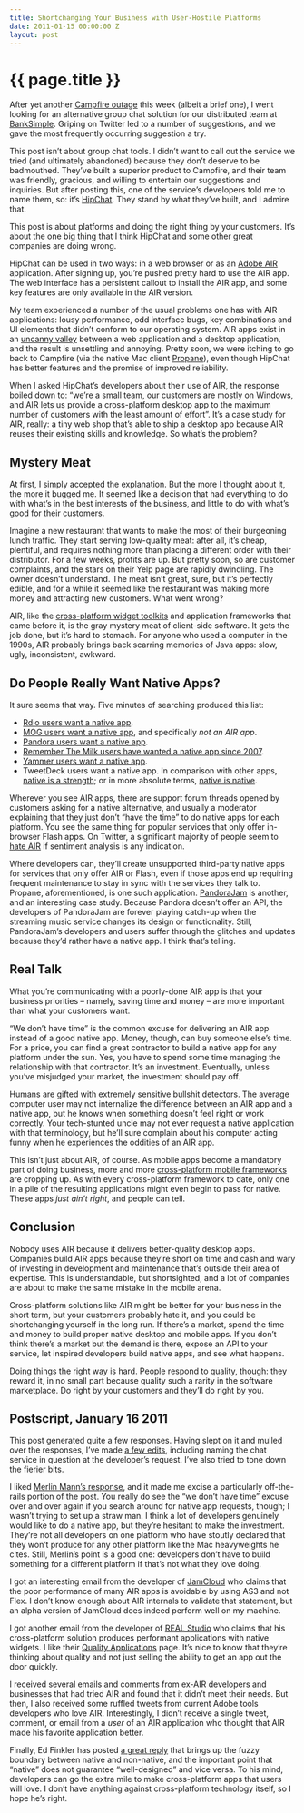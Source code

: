 ```yaml
---
title: Shortchanging Your Business with User-Hostile Platforms
date: 2011-01-15 00:00:00 Z
layout: post
---
```


{{ page.title }}
================

After yet another [Campfire outage](http://status.37signals.com/) this week (albeit a brief one), I went looking for an alternative group chat solution for our distributed team at [BankSimple](https://www.banksimple.com/). Griping on Twitter led to a number of suggestions, and we gave the most frequently occurring suggestion a try.

This post isn’t about group chat tools. I didn’t want to call out the service we tried (and ultimately abandoned) because they don’t deserve to be badmouthed. They’ve built a superior product to Campfire, and their team was friendly, gracious, and willing to entertain our suggestions and inquiries. But after posting this, one of the service’s developers told me to name them, so: it’s [HipChat](http://www.hipchat.com/). They stand by what they’ve built, and I admire that.

This post is about platforms and doing the right thing by your customers. It’s about the one big thing that I think HipChat and some other great companies are doing wrong.

HipChat can be used in two ways: in a web browser or as an [Adobe AIR](http://en.wikipedia.org/wiki/Adobe_Integrated_Runtime) application. After signing up, you’re pushed pretty hard to use the AIR app. The web interface has a persistent callout to install the AIR app, and some key features are only available in the AIR version.

My team experienced a number of the usual problems one has with AIR applications: lousy performance, odd interface bugs, key combinations and UI elements that didn’t conform to our operating system. AIR apps exist in an [uncanny valley](http://en.wikipedia.org/wiki/Uncanny_valley) between a web application and a desktop application, and the result is unsettling and annoying. Pretty soon, we were itching to go back to Campfire (via the native Mac client [Propane](http://propaneapp.com/)), even though HipChat has better features and the promise of improved reliability.

When I asked HipChat’s developers about their use of AIR, the response boiled down to: “we’re a small team, our customers are mostly on Windows, and AIR lets us provide a cross-platform desktop app to the maximum number of customers with the least amount of effort”. It’s a case study for AIR, really: a tiny web shop that’s able to ship a desktop app because AIR reuses their existing skills and knowledge. So what’s the problem?

Mystery Meat
------------

At first, I simply accepted the explanation. But the more I thought about it, the more it bugged me. It seemed like a decision that had everything to do with what’s in the best interests of the business, and little to do with what’s good for their customers.

Imagine a new restaurant that wants to make the most of their burgeoning lunch traffic. They start serving low-quality meat: after all, it’s cheap, plentiful, and requires nothing more than placing a different order with their distributor. For a few weeks, profits are up. But pretty soon, so are customer complaints, and the stars on their Yelp page are rapidly dwindling. The owner doesn’t understand. The meat isn’t great, sure, but it’s perfectly edible, and for a while it seemed like the restaurant was making more money and attracting new customers. What went wrong?

AIR, like the [cross-platform widget toolkits](http://en.wikipedia.org/wiki/List_of_widget_toolkits#Cross-platform) and application frameworks that came before it, is the gray mystery meat of client-side software. It gets the job done, but it’s hard to stomach. For anyone who used a computer in the 1990s, AIR probably brings back scarring memories of Java apps: slow, ugly, inconsistent, awkward.

Do People Really Want Native Apps?
----------------------------------

It sure seems that way. Five minutes of searching produced this list:

-   [Rdio users want a native app](http://help.rdio.com/discussions/desktop/87-feature-request-non-air-version-of-player).
-   [MOG users want a native app](http://support.mog.com/discussions/suggestions/70-native-desktop-app-not-adobe-air), and specifically *not an AIR app*.
-   [Pandora users want a native app](http://getsatisfaction.com/pandora/topics/plans_for_a_pandora_client#reply_3570108).
-   [Remember The Milk users have wanted a native app since 2007](http://www.rememberthemilk.com/forums/ideas/3007/).
-   [Yammer users want a native app](http://techcrunch.com/2009/09/01/what-happened-to-adobe-air-today-no-one-seems-to-know/).
-   TweetDeck users want a native app. In comparison with other apps, [native is a strength](http://www.davidalison.com/2009/04/tweetdeck-vs-nambu-vs-tweetie.html); or in more absolute terms, [native is native](http://thenextweb.com/2009/04/07/night-cheated-tweetdeck/).

Wherever you see AIR apps, there are support forum threads opened by customers asking for a native alternative, and usually a moderator explaining that they just don’t “have the time” to do native apps for each platform. You see the same thing for popular services that only offer in-browser Flash apps. On Twitter, a significant majority of people seem to [hate AIR](http://amplicate.com/hate/adobe-air) if sentiment analysis is any indication.

Where developers can, they’ll create unsupported third-party native apps for services that only offer AIR or Flash, even if those apps end up requiring frequent maintenance to stay in sync with the services they talk to. Propane, aforementioned, is one such application. [PandoraJam](http://www.bitcartel.com/pandorajam/) is another, and an interesting case study. Because Pandora doesn’t offer an API, the developers of PandoraJam are forever playing catch-up when the streaming music service changes its design or functionality. Still, PandoraJam’s developers and users suffer through the glitches and updates because they’d rather have a native app. I think that’s telling.

Real Talk
---------

What you’re communicating with a poorly-done AIR app is that your business priorities – namely, saving time and money – are more important than what your customers want.

“We don’t have time” is the common excuse for delivering an AIR app instead of a good native app. Money, though, can buy someone else’s time. For a price, you can find a great contractor to build a native app for any platform under the sun. Yes, you have to spend some time managing the relationship with that contractor. It’s an investment. Eventually, unless you’ve misjudged your market, the investment should pay off.

Humans are gifted with extremely sensitive bullshit detectors. The average computer user may not internalize the difference between an AIR app and a native app, but he knows when something doesn’t feel right or work correctly. Your tech-stunted uncle may not ever request a native application with that terminology, but he’ll sure complain about his computer acting funny when he experiences the oddities of an AIR app.

This isn’t just about AIR, of course. As mobile apps become a mandatory part of doing business, more and more [cross-platform mobile frameworks](http://funkatron.com/site/comments/building-cross-platform-mobile-apps/) are cropping up. As with every cross-platform framework to date, only one in a pile of the resulting applications might even begin to pass for native. These apps *just ain’t right*, and people can tell.

Conclusion
----------

Nobody uses AIR because it delivers better-quality desktop apps. Companies build AIR apps because they’re short on time and cash and wary of investing in development and maintenance that’s outside their area of expertise. This is understandable, but shortsighted, and a lot of companies are about to make the same mistake in the mobile arena.

Cross-platform solutions like AIR might be better for your business in the short term, but your customers probably hate it, and you could be shortchanging yourself in the long run. If there’s a market, spend the time and money to build proper native desktop and mobile apps. If you don’t think there’s a market but the demand is there, expose an API to your service, let inspired developers build native apps, and see what happens.

Doing things the right way is hard. People respond to quality, though: they reward it, in no small part because quality such a rarity in the software marketplace. Do right by your customers and they’ll do right by you.

Postscript, January 16 2011
---------------------------

This post generated quite a few responses. Having slept on it and mulled over the responses, I’ve made [a few edits](https://github.com/al3x/al3x.github.com/commits/master), including naming the chat service in question at the developer’s request. I’ve also tried to tone down the fierier bits.

I liked [Merlin Mann’s response](http://www.kungfugrippe.com/post/2785179631/things-communicated), and it made me excise a particularly off-the-rails portion of the post. You really do see the “we don’t have time” excuse over and over again if you search around for native app requests, though; I wasn’t trying to set up a straw man. I think a lot of developers genuinely would like to do a native app, but they’re hesitant to make the investment. They’re not all developers on one platform who have stoutly declared that they won’t produce for any other platform like the Mac heavyweights he cites. Still, Merlin’s point is a good one: developers don’t have to build something for a different platform if that’s not what they love doing.

I got an interesting email from the developer of [JamCloud](http://jamcloud.com/) who claims that the poor performance of many AIR apps is avoidable by using AS3 and not Flex. I don’t know enough about AIR internals to validate that statement, but an alpha version of JamCloud does indeed perform well on my machine.

I got another email from the developer of [REAL Studio](http://www.realsoftware.com/) who claims that his cross-platform solution produces performant applications with native widgets. I like their [Quality Applications](http://www.realsoftware.com/realstudio/qualityapps.php) page. It’s nice to know that they’re thinking about quality and not just selling the ability to get an app out the door quickly.

I received several emails and comments from ex-AIR developers and businesses that had tried AIR and found that it didn’t meet their needs. But then, I also received some ruffled tweets from current Adobe tools developers who love AIR. Interestingly, I didn’t receive a single tweet, comment, or email from a *user* of an AIR application who thought that AIR made his favorite application better.

Finally, Ed Finkler has posted [a great reply](http://funkatron.com/site/comments/notes-on-shortchanging-your-business-with-user-hostile-platforms/) that brings up the fuzzy boundary between native and non-native, and the important point that “native” does not guarantee “well-designed” and vice versa. To his mind, developers can go the extra mile to make cross-platform apps that users will love. I don’t have anything against cross-platform technology itself, so I hope he’s right.
